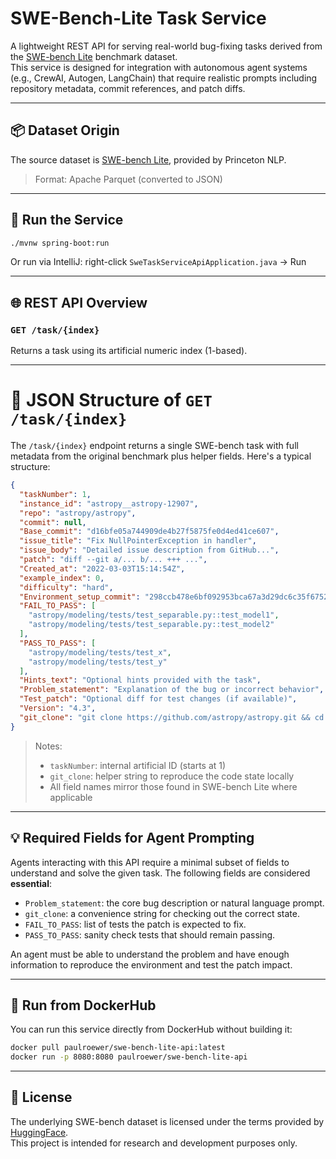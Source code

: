 # SWE-Bench-Lite Task Service

A lightweight REST API for serving real-world bug-fixing tasks derived from the [SWE-bench Lite](https://huggingface.co/datasets/princeton-nlp/SWE-bench_Lite) benchmark dataset.  
This service is designed for integration with autonomous agent systems (e.g., CrewAI, Autogen, LangChain) that require realistic prompts including repository metadata, commit references, and patch diffs.

---

## 📦 Dataset Origin

The source dataset is [SWE-bench Lite](https://huggingface.co/datasets/princeton-nlp/SWE-bench_Lite), provided by Princeton NLP.

> Format: Apache Parquet (converted to JSON)

---

## 🚀 Run the Service

```bash
./mvnw spring-boot:run
```

Or run via IntelliJ: right-click `SweTaskServiceApiApplication.java` → Run

---

## 🌐 REST API Overview

### `GET /task/{index}`  
Returns a task using its artificial numeric index (1-based).

---

# 🧾 JSON Structure of `GET /task/{index}`

The `/task/{index}` endpoint returns a single SWE-bench task with full metadata from the original benchmark plus helper fields. Here's a typical structure:

```json
{
  "taskNumber": 1,
  "instance_id": "astropy__astropy-12907",
  "repo": "astropy/astropy",
  "commit": null,
  "Base_commit": "d16bfe05a744909de4b27f5875fe0d4ed41ce607",
  "issue_title": "Fix NullPointerException in handler",
  "issue_body": "Detailed issue description from GitHub...",
  "patch": "diff --git a/... b/... +++ ...",
  "Created_at": "2022-03-03T15:14:54Z",
  "example_index": 0,
  "difficulty": "hard",
  "Environment_setup_commit": "298ccb478e6bf092953bca67a3d29dc6c35f6752",
  "FAIL_TO_PASS": [
    "astropy/modeling/tests/test_separable.py::test_model1",
    "astropy/modeling/tests/test_separable.py::test_model2"
  ],
  "PASS_TO_PASS": [
    "astropy/modeling/tests/test_x",
    "astropy/modeling/tests/test_y"
  ],
  "Hints_text": "Optional hints provided with the task",
  "Problem_statement": "Explanation of the bug or incorrect behavior",
  "Test_patch": "Optional diff for test changes (if available)",
  "Version": "4.3",
  "git_clone": "git clone https://github.com/astropy/astropy.git && cd astropy && git checkout d16bfe05a744909de4b27f5875fe0d4ed41ce607"
}
```

> Notes:
> - `taskNumber`: internal artificial ID (starts at 1)
> - `git_clone`: helper string to reproduce the code state locally
> - All field names mirror those found in SWE-bench Lite where applicable

---

## 💡 Required Fields for Agent Prompting

Agents interacting with this API require a minimal subset of fields to understand and solve the given task. The following fields are considered **essential**:

- `Problem_statement`: the core bug description or natural language prompt.
- `git_clone`: a convenience string for checking out the correct state.
- `FAIL_TO_PASS`: list of tests the patch is expected to fix.
- `PASS_TO_PASS`: sanity check tests that should remain passing.

An agent must be able to understand the problem and have enough information to reproduce the environment and test the patch impact.

---

## 🐳 Run from DockerHub

You can run this service directly from DockerHub without building it:

```bash
docker pull paulroewer/swe-bench-lite-api:latest
docker run -p 8080:8080 paulroewer/swe-bench-lite-api
```

---

## 📜 License

The underlying SWE-bench dataset is licensed under the terms provided by [HuggingFace](https://huggingface.co/datasets/princeton-nlp/SWE-bench_Lite).  
This project is intended for research and development purposes only.